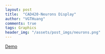 ```yaml
---
layout: post
title:  "CAD420-Neurons Display"
author: "VGTHuang"
comments: true
tags: Graphics
header_img: "/assets/post_imgs/neurons.png"
---
```


[Demo](https://vgthuang.github.io/neurons/) <!--more-->